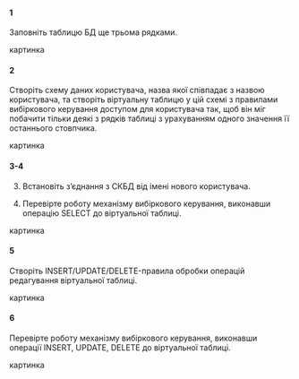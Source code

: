 #### 1
Заповніть таблицю БД ще трьома рядками.

картинка

#### 2 
Створіть схему даних користувача, назва якої співпадає з назвою користувача, та створіть віртуальну таблицю у цій схемі з правилами вибіркового керування доступом для користувача так, щоб він міг побачити тільки деякі з рядків таблиці з урахуванням одного значення її останнього стовпчика.

картинка

#### 3-4
3. Встановіть з’єднання з СКБД від імені нового користувача.

4. Перевірте роботу механізму вибіркового керування, виконавши операцію SELECT до віртуальної таблиці.

картинка

#### 5

Створіть INSERT/UPDATE/DELETE-правила обробки операцій редагування віртуальної таблиці.

картинка

#### 6 

Перевірте роботу механізму вибіркового керування, виконавши операції INSERT, UPDATE, DELETE до віртуальної таблиці.

картинка
